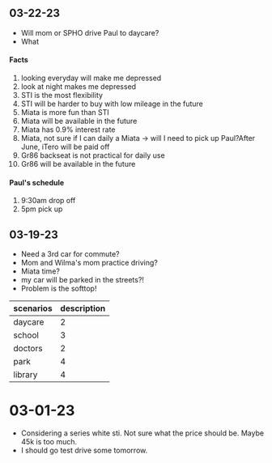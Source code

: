 ## 03-22-23
- Will mom or SPHO drive Paul to daycare? 
- What 

#### Facts
1. looking everyday will make me depressed
2. look at night makes me depressed
3. STI is the most flexibility
4. STI will be harder to buy with low mileage in the future
5. Miata is more fun than STI
6. Miata will be available in the future
7. Miata has 0.9% interest rate
8. Miata, not sure if I can daily a Miata -> will I need to pick up Paul?After June, iTero will be paid off
9. Gr86 backseat is not practical for daily use
10. Gr86 will be available in the future


#### Paul's schedule
1. 9:30am drop off
2. 5pm pick up

## 03-19-23
- Need a 3rd car for commute?
- Mom and Wilma's mom practice driving?
- Miata time?
- my car will be parked in the streets?!
- Problem is the softtop!


| scenarios | description |
| --------- | ----------- |
| daycare   | 2           |
| school    | 3           |
| doctors   | 2           |
| park      | 4           |
| library   | 4           |



# 03-01-23
* Considering a series white sti. Not sure what the price should be. Maybe 45k is too much.
* I should go test drive some tomorrow.
